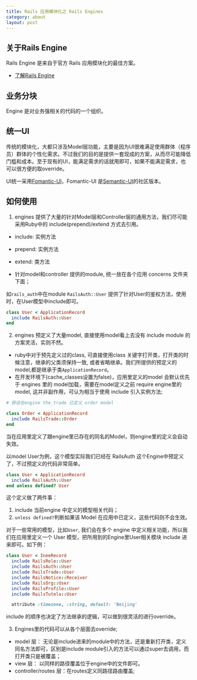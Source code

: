 ```yaml
---
title: Rails 应用模块化之 Rails Engines
category: about
layout: post
---
```



## 关于Rails Engine

Rails Engine 是来自于官方 Rails 应用模块化的最佳方案。
* [了解Rails Engine](https://guides.rubyonrails.org/engines.html)

## 业务分块
Engine 是对业务强相关的代码的一个组织。

## 统一UI
传统的模块化，大都只涉及Model层功能，主要是因为UI很难满足使用群体（程序员）群体的个性化需求。不过我们的目的是提供一套现成的方案，从而尽可能降低门槛和成本。至于现有的UI，能满足需求的话就用即可，如果不能满足需求，也可以很方便的取override。

UI统一采用[Fomantic-UI](https://github.com/fomantic/Fomantic-UI)，Fomantic-UI 是[Semantic-UI](https://github.com/Semantic-Org/Semantic-UI)的社区版本。
  
## 如何使用
1. engines 提供了大量的针对Model层和Controller层的通用方法，我们尽可能采用Ruby中的 include(prepend)/extend 方式去引用。
  * include: 实例方法
  * prepend: 实例方法
  * extend: 类方法

  * 针对model和controller 提供的module, 统一放在各个应用 concerns 文件夹下面；

  如`rails_auth`中在module `RailsAuth::User` 提供了针对User的鉴权方法，使用时，在User模型中include即可。

```ruby
class User < ApplicationRecord
  include RailsAuth::User
end
```

2. engines 预定义了大量model, 直接使用model看上去没有 include module 的方案灵活，实则不然。
  * ruby中对于预先定义过的class, 可直接使用class 关键字打开类，打开类的时候注意，继承的父类须保持一致, 或者省略继承。我们所提供的预定义的model,都是继承于类`ApplicationRecord`。
  * 在开发环境下(cache_classes设置为false)，应用里定义的model 会默认优先于 engines 里的 model加载，需要在model定义之前 require engine里的model, 这并非副作用，可认为相当于使用 include 引入实例方法;
    
  ```ruby
  # 假设在engine the_trade 已定义 order model
  
  class Order < ApplicationRecord
    include RailsTrade::Order
  end
  ```

当在应用里定义了跟engine里已存在的同名的Model，则engine里的定义会自动失效。

以model User为例，这个模型实际我们已经在 RailsAuth 这个Engine中预定义了，不过预定义的代码非常简单。
```ruby
class User < ApplicationRecord
  include RailsAuth::User
end unless defined? User
```

这个定义做了两件事：
1. include 当前engine 中定义的模型相关代码；
2. `unless defined?`判断如果该 Model 在应用中已定义，这些代码则不会生效。

对于一些常用的模型，比如`User`, 我们会在多个 engine 中定义相关功能，所以我们在应用里定义一个 User 模型，把所用到的Engine里User相关模块 include 进来即可。如下例：

```ruby
class User < IneeRecord
  include RailsRole::User
  include RailsAuth::User
  include RailsTrade::User
  include RailsNotice::Receiver
  include RailsOrg::User
  include RailsProfile::User
  include RailsTutela::User

  attribute :timezone, :string, default: 'Beijing'
```

include 的顺序也决定了方法继承的逻辑，可以做到很灵活的进行override。


3. Engines里的代码可以从各个层面去override;
  * model 层： 无论是include进来的module中的方法，还是重新打开类，定义同名方法即可，区别是include module引入的方法可以通过super去调用，而打开类只是被覆盖；
  * view 层： 以同样的路径覆盖位于engine中的文件即可。
  * controller/routes 层：在routes定义同路径路由覆盖; 

